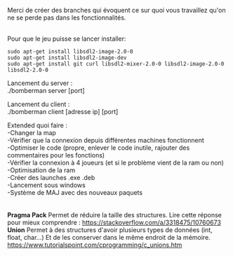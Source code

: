 Merci de créer des branches qui évoquent ce sur quoi vous travaillez qu'on ne se perde pas dans les fonctionnalités.<br><br>

Pour que le jeu puisse se lancer installer:<br>

```sudo apt-get install libsdl2-image-2.0-0```<br>
```sudo apt-get install libsdl2-image-dev```<br>
```sudo apt-get install git curl libsdl2-mixer-2.0-0 libsdl2-image-2.0-0 libsdl2-2.0-0```<br>

Lancement du server :<br>
./bomberman server [port]<br>

Lancement du client :<br>
./bomberman client [adresse ip] [port]<br>

Extended quoi faire :<br>
-Changer la map<br>
-Vérifier que la connexion depuis différentes machines fonctionnent<br>
-Optimiser le code (propre, enlever le code inutile, rajouter des commentaires pour les fonctions)<br>
-Vérifier la connexion à 4 joueurs (et si le problème vient de la ram ou non)<br>
-Optimisation de la ram<br>
-Créer des launches .exe .deb<br>
-Lancement sous windows<br>
-Système de MAJ avec des nouveaux paquets<br>
<br><br>
<strong>Pragma Pack</strong>
Permet de réduire la taille des structures. Lire cette réponse pour mieux comprendre : https://stackoverflow.com/a/3318475/10760673<br>
<strong>Union</strong>
Permet à des structures d'avoir plusieurs types de données (int, float, char...) Et de les conserver dans le même endroit de la mémoire. https://www.tutorialspoint.com/cprogramming/c_unions.htm

